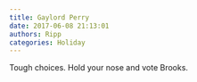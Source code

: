 ```yaml
---
title: Gaylord Perry
date: 2017-06-08 21:13:01
authors: Ripp
categories: Holiday
---
```


 Tough choices. Hold your nose and vote Brooks.